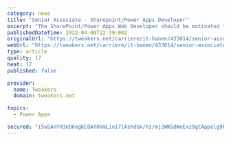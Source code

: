 ```yaml
---
category: news
title: "Senior Associate - Sharepoint/Power Apps Developer"
excerpt: "The SharePoint/Power Apps Web Developer should be motivated to combine the arts of design and programming. The responsibilities will include translation of the UI/UX design wireframes to actual ..."
publishedDateTime: 2022-04-06T22:39:00Z
originalUrl: "https://tweakers.net/carriere/it-banen/433014/senior-associate-sharepoint-power-apps-developer-s-gravenhage-ey"
webUrl: "https://tweakers.net/carriere/it-banen/433014/senior-associate-sharepoint-power-apps-developer-s-gravenhage-ey"
type: article
quality: 17
heat: 17
published: false

provider:
  name: Tweakers
  domain: tweakers.net

topics:
  - Power Apps

secured: "i5wSAnYH3eD6egKCOAYOVmLin17lAshdUx/hz/mj2WKGdWoExz9gCAppelg9h1f2OIaChqVxgZAwFKAFshp6nR0hdCvL4p7G3AEunXGPVvhgleIgtJyV95+gUdWHTkPjMH+6ewuo0DuDEUmaqAkEj5K7pTecAvCUBQbbvqdfr75oRfiDe5RLIvSjBA43L9aUrjVuYtGjPNjOkAdlG/razM2BQpWbAeQJDc1Bsib/AzybQtTe1E9j9fVokj/qLktzSSReDpi3TqQmbTGdzc5M0Z8rUt5Tu3ZScRExiI4MoGsB8devcfkrrsFlHoUi838mbT+yMZenQLZde/tKm3Odz3KMvlkxxZtKANwT+lHvnZk=;e2HDrG4zumE6p/fD41PkJQ=="
---
```


